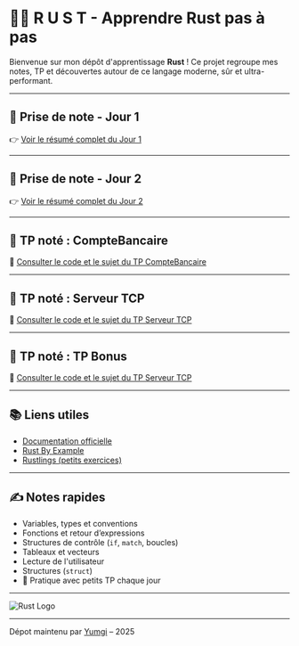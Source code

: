 # 🦀✨ R U S T - Apprendre Rust pas à pas

Bienvenue sur mon dépôt d'apprentissage **Rust** ! Ce projet regroupe mes notes, TP et découvertes autour de ce langage moderne, sûr et ultra-performant.

---

## 📖 Prise de note - Jour 1

👉 [Voir le résumé complet du Jour 1](https://github.com/Yumgi/RUST/blob/main/Jour_1/README.md)

---

## 📖 Prise de note - Jour 2

👉 [Voir le résumé complet du Jour 2](https://github.com/Yumgi/RUST/blob/main/Jour_2/README.md)

---

## 📝 TP noté : CompteBancaire

🔗 [Consulter le code et le sujet du TP CompteBancaire](https://github.com/Yumgi/RUST/tree/main/Jour_1/CompteBancaire)

---

## 📝 TP noté : Serveur TCP

🔗 [Consulter le code et le sujet du TP Serveur TCP](https://github.com/Yumgi/RUST/tree/main/Jour_2/TP_TCP)

---

## 📝 TP noté : TP Bonus

🔗 [Consulter le code et le sujet du TP Serveur TCP](https://github.com/Yumgi/RUST/tree/main/Jour_2/TP_BONUS)

---

## 📚 Liens utiles

- [Documentation officielle](https://www.rust-lang.org/fr/learn)
- [Rust By Example](https://doc.rust-lang.org/rust-by-example/)
- [Rustlings (petits exercices)](https://github.com/rust-lang/rustlings)

---

## ✍️ Notes rapides

- Variables, types et conventions
- Fonctions et retour d’expressions
- Structures de contrôle (`if`, `match`, boucles)
- Tableaux et vecteurs
- Lecture de l'utilisateur
- Structures (`struct`)
- 💼 Pratique avec petits TP chaque jour

---

![Rust Logo](https://www.rust-lang.org/static/images/rust-logo-blk.svg)

---

Dépot maintenu par [Yumgi](https://github.com/Yumgi) – 2025
